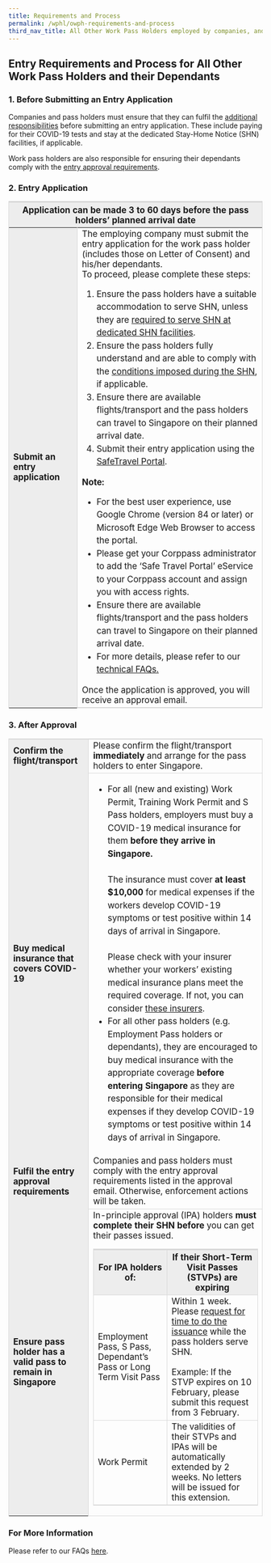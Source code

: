 ```yaml
---
title: Requirements and Process 
permalink: /wphl/owph-requirements-and-process
third_nav_title: All Other Work Pass Holders employed by companies, and their dependants
---
```


## Entry Requirements and Process for All Other Work Pass Holders and their Dependants

### 1. Before Submitting an Entry Application

Companies and pass holders must ensure that they can fulfil the [additional responsibilities](/wphl/owph-additional-responsibilities) before submitting an entry application. These include paying for their COVID-19 tests and stay at the dedicated Stay-Home Notice (SHN) facilities, if applicable.

Work pass holders are also responsible for ensuring their dependants comply with the [entry approval requirements](/wphl/owph-additional-responsibilities).

### 2. Entry Application 

<table>
<thead>
  <tr>
    <th colspan="2" style="font-size:17px;border-top:3px solid #D8D8D8; border-left:1px solid #D8D8D8; border-right:1px solid #D8D8D8; background-color:#EDEDED">Application can be made 3 to 60 days before the pass holders’ planned arrival date</th>
    <!-- <th>Scenarios</th>
   <th>Charging Policy for C+ treatment</th> -->
  </tr>
</thead>
<tbody>
  <tr>
    <td rowspan="2" style="font-size:17px;border-left:1px solid #D8D8D8; border-right:1px solid #D8D8D8; border-bottom,:2px solid #D8D8D8;  background-color:#EDEDED"><b>Submit an entry application</b></td>
    <td style="font-size:17px;border-right:1px solid #D8D8D8; border-bottom:2px solid #D8D8D8; ">The employing company must submit the entry application for the work pass holder (includes those on Letter of Consent) and his/her dependants.<br/> To proceed, please complete these steps:
<ol>      
<li style="font-size:17px; line-height:1.5;">Ensure the pass holders have a suitable accommodation to serve SHN, unless they are <a href="/wphl/owph-additional-responsibilities">required to serve SHN at dedicated SHN facilities</a>.</li>
<li style="font-size:17px; line-height:1.5;">Ensure the pass holders fully understand and are able to comply with the <a href="/wphl/owph-additional-responsibilities#FWResponsibilities">conditions imposed during the SHN</a>, if applicable. </li>
<li style="font-size:17px; line-height:1.5;">Ensure there are available flights/transport and the pass holders can travel to Singapore on their planned arrival date.</li>
  <li style="font-size:17px; line-height:1.5;">Submit their entry application using the <a href="https://eservices.ica.gov.sg/STO/">SafeTravel Portal</a>.</li>
</ol>
<p style="margin-top:10px; margin-bottom:0px; font-size:17px;"><b> Note: </b></p>      
     <ol style="list-style-type:disc;">      
<li style="font-size:17px; line-height:1.5;">For the best user experience, use Google Chrome (version 84 or later) or Microsoft Edge Web Browser to access the portal.
</li>
<li style="font-size:17px; line-height:1.5;">Please get your Corppass administrator to add the ‘Safe Travel Portal’ eService to your Corppass account and assign you with access rights.
</li>
<li style="font-size:17px; line-height:1.5;">Ensure there are available flights/transport and the pass holders can travel to Singapore on their planned arrival date.</li>
  <li style="font-size:17px; line-height:1.5;">For more details, please refer to our <a href="/faq/tech#GenTechQuery">technical FAQs.</a></li>
</ol> 
      <p style="margin-top:10px; margin-bottom:0px; font-size:17px;">Once the application is approved, you will receive an approval email.</p>
 </td>
  </tr>
  </tbody>
</table>

### 3. After Approval

<table>
<tbody>
  <tr>
    <td style="font-size:17px;border-left:1px solid #D8D8D8;border-top:2px solid #D8D8D8; border-right:1px solid #D8D8D8;border-bottom,:1px solid #D8D8D8;  background-color:#EDEDED"><b>Confirm the flight/transport</b></td>
    <td style="font-size:17px;border-right:1px solid #D8D8D8;border-top:2px solid #D8D8D8; border-bottom:1px solid #D8D8D8;">Please confirm the flight/transport <b>immediately</b> and arrange for the pass holders to enter Singapore.</td>
  </tr>
    <tr>
    <td style="font-size:17px;border-left:1px solid #D8D8D8; border-right:1px solid #D8D8D8;border-bottom,:1px solid #D8D8D8;  background-color:#EDEDED"><b>Buy medical insurance that covers COVID-19</b></td>
      <td style="font-size:17px;border-left:1px solid #D8D8D8; border-right:1px solid #D8D8D8;border-bottom,:1px solid #D8D8D8; ">
        <ol style="list-style-type:disc;">      
<li style="font-size:17px; line-height:1.5;">For all (new and existing) Work Permit, Training Work Permit and S Pass holders, employers must buy a COVID-19 medical insurance for them <b>before they arrive in Singapore.</b> <br/><br/> The insurance must cover <b>at least $10,000</b> for medical expenses if the workers develop COVID-19 symptoms or test positive within 14 days of arrival in Singapore. <br/><br/>Please check with your insurer whether your workers’ existing medical insurance plans meet the required coverage. If not, you can consider <a href="https://www.mom.gov.sg/covid-19/frequently-asked-questions/eligible-claims-and-medical-benefits#where-can-i-buy-covid-19-insurance">these insurers</a>.</li>
<li style="font-size:17px; line-height:1.5;">For all other pass holders (e.g. Employment Pass holders or dependants), they are encouraged to buy medical insurance with the appropriate coverage <b>before entering Singapore</b> as they are responsible for their medical expenses if they develop COVID-19 symptoms or test positive within 14 days of arrival in Singapore.</li>
</ol>
</td>
      </tr>
     <tr>
    <td style="font-size:17px;border-left:1px solid #D8D8D8; border-right:1px solid #D8D8D8;border-bottom,:1px solid #D8D8D8;  background-color:#EDEDED"><b>Fulfil the entry approval requirements</b></td>
    <td style="font-size:17px;border-right:1px solid #D8D8D8; border-bottom:1px solid #D8D8D8;">Companies and pass holders must comply with the entry approval requirements listed in the approval email. Otherwise, enforcement actions will be taken. </td>
  </tr>
       <tr>
    <td style="font-size:17px;border-left:1px solid #D8D8D8; border-right:1px solid #D8D8D8;border-bottom,:1px solid #D8D8D8;  background-color:#EDEDED"><b>Ensure pass holder has a valid pass to remain in Singapore</b></td>
    <td style="font-size:17px;border-right:1px solid #D8D8D8; border-bottom:1px solid #D8D8D8;">In-principle approval (IPA) holders <b>must complete their SHN before</b> you can get their passes issued. 
<table>
<thead>
  <tr>
    <th style="font-size:17px;border-top:3px solid #D8D8D8; border-left:1px solid #D8D8D8;border-bottom:1px solid #D8D8D8; border-right:1px solid #D8D8D8; background-color:#EDEDED">For IPA holders of:</th>
<th style="font-size:17px;border-top:3px solid #D8D8D8;border-bottom:1px solid #D8D8D8; border-left:1px solid #D8D8D8; border-right:1px solid #D8D8D8; background-color:#EDEDED">If their Short-Term Visit Passes (STVPs) are expiring</th>
<!-- <th>Scenarios</th>
   <th>Charging Policy for C+ treatment</th> -->
  </tr>
</thead>
<tbody>
  <tr>
    <td style="font-size:17px;border-left:1px solid #D8D8D8; border-bottom:1px solid #D8D8D8;border-right:1px solid #D8D8D8; border-bottom,:2px solid #D8D8D8;">Employment Pass, S Pass, Dependant’s Pass or Long Term Visit Pass</td>
    <td style="font-size:17px;border-left:1px solid #D8D8D8;border-bottom:1px solid #D8D8D8; border-right:1px solid #D8D8D8; border-bottom,:2px solid #D8D8D8;  ">Within 1 week. Please <a href="https://www.mom.gov.sg/extend-stay">request for time to do the issuance</a> while the pass holders serve SHN.<br/><br/> Example: If the STVP expires on 10 February, please submit this request from 3 February.
</td>
  </tr>
  <tr>
    <td style="font-size:17px;border-left:1px solid #D8D8D8; border-right:1px solid #D8D8D8; border-bottom:2px solid #D8D8D8; ">Work Permit</td>
    <td style="font-size:17px;border-left:1px solid #D8D8D8; border-right:1px solid #D8D8D8; border-bottom:2px solid #D8D8D8; " >The validities of their STVPs and IPAs will be automatically extended by 2 weeks. No letters will be issued for this extension.
</td>
  </tr>
  </tbody>
      </table>
      </td>
  </tr>
    </tbody>
</table>


### For More Information

Please refer to our FAQs [here](/wphl/owph-faq).



